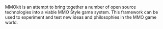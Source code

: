 MMOkit is an attempt to bring together a number of open source technologies into a viable MMO Style game system. This framework can be used to experiment and test new ideas and philosophies in the MMO game world.